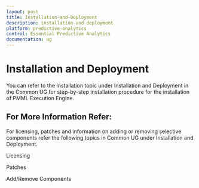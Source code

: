 ```yaml
---
layout: post
title: Installation-and-Deployment
description: installation and deployment
platform: predictive-analytics
control: Essential Predictive Analytics
documentation: ug
---
```


# Installation and Deployment

You can refer to the Installation topic under Installation and Deployment in the Common UG for step-by-step installation procedure for the installation of PMML Execution Engine. 

## For More Information Refer:

For licensing, patches and information on adding or removing selective components refer the following topics in Common UG under Installation and Deployment.

Licensing

Patches

Add/Remove Components

